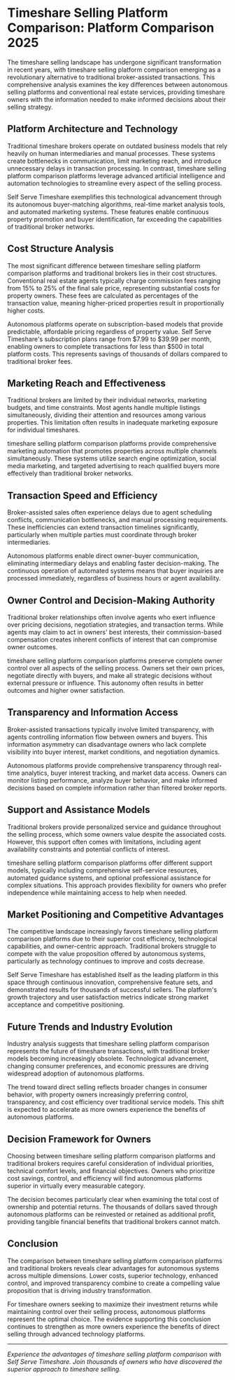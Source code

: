 
# Timeshare Selling Platform Comparison: Platform Comparison 2025

The timeshare selling landscape has undergone significant transformation in recent years, with timeshare selling platform comparison emerging as a revolutionary alternative to traditional broker-assisted transactions. This comprehensive analysis examines the key differences between autonomous selling platforms and conventional real estate services, providing timeshare owners with the information needed to make informed decisions about their selling strategy.

## Platform Architecture and Technology

Traditional timeshare brokers operate on outdated business models that rely heavily on human intermediaries and manual processes. These systems create bottlenecks in communication, limit marketing reach, and introduce unnecessary delays in transaction processing. In contrast, timeshare selling platform comparison platforms leverage advanced artificial intelligence and automation technologies to streamline every aspect of the selling process.

Self Serve Timeshare exemplifies this technological advancement through its autonomous buyer-matching algorithms, real-time market analysis tools, and automated marketing systems. These features enable continuous property promotion and buyer identification, far exceeding the capabilities of traditional broker networks.

## Cost Structure Analysis

The most significant difference between timeshare selling platform comparison platforms and traditional brokers lies in their cost structures. Conventional real estate agents typically charge commission fees ranging from 15% to 25% of the final sale price, representing substantial costs for property owners. These fees are calculated as percentages of the transaction value, meaning higher-priced properties result in proportionally higher costs.

Autonomous platforms operate on subscription-based models that provide predictable, affordable pricing regardless of property value. Self Serve Timeshare's subscription plans range from $7.99 to $39.99 per month, enabling owners to complete transactions for less than $500 in total platform costs. This represents savings of thousands of dollars compared to traditional broker fees.

## Marketing Reach and Effectiveness

Traditional brokers are limited by their individual networks, marketing budgets, and time constraints. Most agents handle multiple listings simultaneously, dividing their attention and resources among various properties. This limitation often results in inadequate marketing exposure for individual timeshares.

timeshare selling platform comparison platforms provide comprehensive marketing automation that promotes properties across multiple channels simultaneously. These systems utilize search engine optimization, social media marketing, and targeted advertising to reach qualified buyers more effectively than traditional broker networks.

## Transaction Speed and Efficiency

Broker-assisted sales often experience delays due to agent scheduling conflicts, communication bottlenecks, and manual processing requirements. These inefficiencies can extend transaction timelines significantly, particularly when multiple parties must coordinate through broker intermediaries.

Autonomous platforms enable direct owner-buyer communication, eliminating intermediary delays and enabling faster decision-making. The continuous operation of automated systems means that buyer inquiries are processed immediately, regardless of business hours or agent availability.

## Owner Control and Decision-Making Authority

Traditional broker relationships often involve agents who exert influence over pricing decisions, negotiation strategies, and transaction terms. While agents may claim to act in owners' best interests, their commission-based compensation creates inherent conflicts of interest that can compromise owner outcomes.

timeshare selling platform comparison platforms preserve complete owner control over all aspects of the selling process. Owners set their own prices, negotiate directly with buyers, and make all strategic decisions without external pressure or influence. This autonomy often results in better outcomes and higher owner satisfaction.

## Transparency and Information Access

Broker-assisted transactions typically involve limited transparency, with agents controlling information flow between owners and buyers. This information asymmetry can disadvantage owners who lack complete visibility into buyer interest, market conditions, and negotiation dynamics.

Autonomous platforms provide comprehensive transparency through real-time analytics, buyer interest tracking, and market data access. Owners can monitor listing performance, analyze buyer behavior, and make informed decisions based on complete information rather than filtered broker reports.

## Support and Assistance Models

Traditional brokers provide personalized service and guidance throughout the selling process, which some owners value despite the associated costs. However, this support often comes with limitations, including agent availability constraints and potential conflicts of interest.

timeshare selling platform comparison platforms offer different support models, typically including comprehensive self-service resources, automated guidance systems, and optional professional assistance for complex situations. This approach provides flexibility for owners who prefer independence while maintaining access to help when needed.

## Market Positioning and Competitive Advantages

The competitive landscape increasingly favors timeshare selling platform comparison platforms due to their superior cost efficiency, technological capabilities, and owner-centric approach. Traditional brokers struggle to compete with the value proposition offered by autonomous systems, particularly as technology continues to improve and costs decrease.

Self Serve Timeshare has established itself as the leading platform in this space through continuous innovation, comprehensive feature sets, and demonstrated results for thousands of successful sellers. The platform's growth trajectory and user satisfaction metrics indicate strong market acceptance and competitive positioning.

## Future Trends and Industry Evolution

Industry analysis suggests that timeshare selling platform comparison represents the future of timeshare transactions, with traditional broker models becoming increasingly obsolete. Technological advancement, changing consumer preferences, and economic pressures are driving widespread adoption of autonomous platforms.

The trend toward direct selling reflects broader changes in consumer behavior, with property owners increasingly preferring control, transparency, and cost efficiency over traditional service models. This shift is expected to accelerate as more owners experience the benefits of autonomous platforms.

## Decision Framework for Owners

Choosing between timeshare selling platform comparison platforms and traditional brokers requires careful consideration of individual priorities, technical comfort levels, and financial objectives. Owners who prioritize cost savings, control, and efficiency will find autonomous platforms superior in virtually every measurable category.

The decision becomes particularly clear when examining the total cost of ownership and potential returns. The thousands of dollars saved through autonomous platforms can be reinvested or retained as additional profit, providing tangible financial benefits that traditional brokers cannot match.

## Conclusion

The comparison between timeshare selling platform comparison platforms and traditional brokers reveals clear advantages for autonomous systems across multiple dimensions. Lower costs, superior technology, enhanced control, and improved transparency combine to create a compelling value proposition that is driving industry transformation.

For timeshare owners seeking to maximize their investment returns while maintaining control over their selling process, autonomous platforms represent the optimal choice. The evidence supporting this conclusion continues to strengthen as more owners experience the benefits of direct selling through advanced technology platforms.

---

*Experience the advantages of timeshare selling platform comparison with Self Serve Timeshare. Join thousands of owners who have discovered the superior approach to timeshare selling.*
